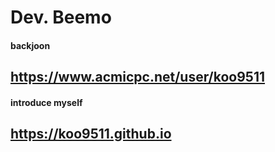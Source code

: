 # Dev. Beemo

#### backjoon
## https://www.acmicpc.net/user/koo9511

#### introduce myself
## https://koo9511.github.io
